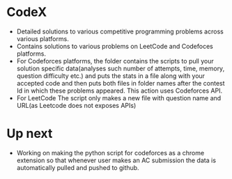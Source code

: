 # CodeX
* Detailed solutions to various competitive programming problems across various platforms.
* Contains solutions to various problems on LeetCode and Codefoces platforms.
* For Codeforces platforms, the folder contains the scripts to pull your solution specific data(analyses such number of attempts, time, memory, question difficulty etc.) and puts the stats in a file along with your accepted code and then puts both files in folder names after the contest Id in which these problems appeared. This action uses Codeforces API.
* For LeetCode The script only makes a new file with question name and URL(as Leetcode does not exposes APIs)

# Up next
* Working on making the python script for codeforces as a chrome extension so that whenever user makes an AC submission the data is automatically pulled and pushed to github.
